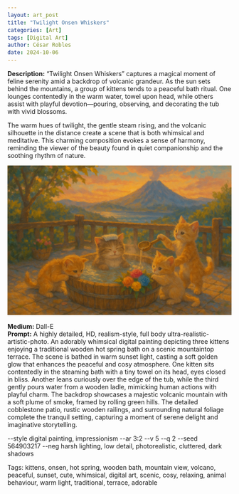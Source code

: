 ```yaml
---
layout: art_post
title: "Twilight Onsen Whiskers"
categories: [Art]
tags: [Digital Art]
author: César Robles
date: 2024-10-06
---
```

**Description:** “Twilight Onsen Whiskers” captures a magical moment of feline serenity amid a backdrop of volcanic grandeur. As the sun sets behind the mountains, a group of kittens tends to a peaceful bath ritual. One lounges contentedly in the warm water, towel upon head, while others assist with playful devotion—pouring, observing, and decorating the tub with vivid blossoms.

The warm hues of twilight, the gentle steam rising, and the volcanic silhouette in the distance create a scene that is both whimsical and meditative. This charming composition evokes a sense of harmony, reminding the viewer of the beauty found in quiet companionship and the soothing rhythm of nature.

![Twilight Onsen Whiskers](/imag/digital_art/twilight_onsen_whiskers.png)

**Medium:** Dall-E\
**Prompt:** A highly detailed, HD, realism-style,  full body ultra-realistic-artistic-photo. An adorably whimsical digital painting depicting three kittens enjoying a traditional wooden hot spring bath on a scenic mountaintop terrace. The scene is bathed in warm sunset light, casting a soft golden glow that enhances the peaceful and cosy atmosphere. One kitten sits contentedly in the steaming bath with a tiny towel on its head, eyes closed in bliss. Another leans curiously over the edge of the tub, while the third gently pours water from a wooden ladle, mimicking human actions with playful charm. The backdrop showcases a majestic volcanic mountain with a soft plume of smoke, framed by rolling green hills. The detailed cobblestone patio, rustic wooden railings, and surrounding natural foliage complete the tranquil setting, capturing a moment of serene delight and imaginative storytelling.

--style digital painting, impressionism --ar 3:2 --v 5 --q 2 --seed 564903217 --neg harsh lighting, low detail, photorealistic, cluttered, dark shadows

Tags: kittens, onsen, hot spring, wooden bath, mountain view, volcano, peaceful, sunset, cute, whimsical, digital art, scenic, cosy, relaxing, animal behaviour, warm light, traditional, terrace, adorable